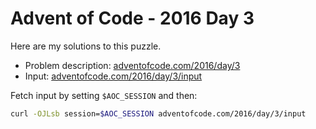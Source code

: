 # Advent of Code - 2016 Day 3
Here are my solutions to this puzzle.

* Problem description: [adventofcode.com/2016/day/3](https://adventofcode.com/2016/day/3)
* Input: [adventofcode.com/2016/day/3/input](https://adventofcode.com/2016/day/3/input)

Fetch input by setting `$AOC_SESSION` and then:
```bash
curl -OJLsb session=$AOC_SESSION adventofcode.com/2016/day/3/input
```
